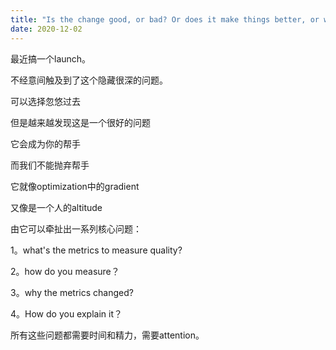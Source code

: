 ```yaml
---
title: "Is the change good, or bad? Or does it make things better, or worse?"
date: 2020-12-02
---
```


最近搞一个launch。

不经意间触及到了这个隐藏很深的问题。

可以选择忽悠过去

但是越来越发现这是一个很好的问题

它会成为你的帮手

而我们不能抛弃帮手

它就像optimization中的gradient

又像是一个人的altitude

由它可以牵扯出一系列核心问题：

1。what's the metrics to measure quality?

2。how do you measure？

3。why the metrics changed?

4。How do you explain it？

所有这些问题都需要时间和精力，需要attention。
